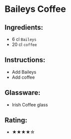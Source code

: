 # Baileys Coffee

## Ingredients:
- 6 cl `Baileys`
- 20 cl `coffee`

## Instructions:
- Add Baileys
- Add coffee

## Glassware:
- Irish Coffee glass

## Rating:
- ★★★★☆
